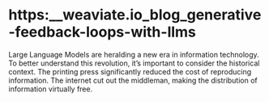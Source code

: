 # https:\_\_weaviate.io_blog_generative-feedback-loops-with-llms

Large Language Models are heralding a new era in information technology. To better understand this revolution, it’s important to consider the historical context. The printing press significantly reduced the cost of reproducing information. The internet cut out the middleman, making the distribution of information virtually free.
